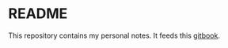 # README

This repository contains my personal notes.
It feeds this [gitbook](https://lukas-9.gitbook.io/notes/).
